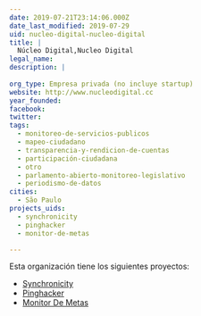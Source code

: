 ```yaml
---
date: 2019-07-21T23:14:06.000Z
date_last_modified: 2019-07-29
uid: nucleo-digital-nucleo-digital
title: |
  Núcleo Digital,Nucleo Digital
legal_name: 
description: |
  
org_type: Empresa privada (no incluye startup)
website: http://www.nucleodigital.cc
year_founded: 
facebook: 
twitter: 
tags:
  - monitoreo-de-servicios-publicos
  - mapeo-ciudadano
  - transparencia-y-rendicion-de-cuentas
  - participación-ciudadana
  - otro
  - parlamento-abierto-monitoreo-legislativo
  - periodismo-de-datos
cities: 
  - São Paulo
projects_uids:
  - synchronicity
  - pinghacker
  - monitor-de-metas

---
```


Esta organización tiene los siguientes proyectos:

- [Synchronicity](/proyectos/synchronicity)
- [Pinghacker](/proyectos/pinghacker)
- [Monitor De Metas](/proyectos/monitor-de-metas)
